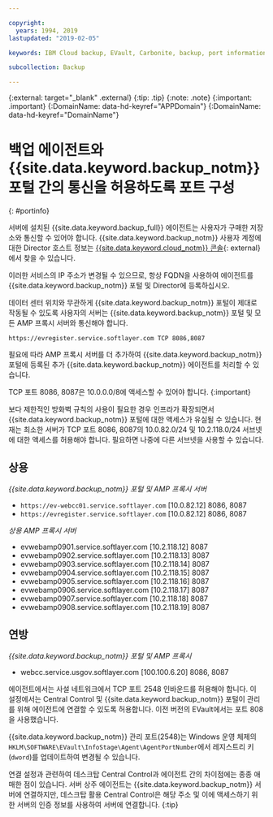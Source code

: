 ```yaml
---

copyright:
  years: 1994, 2019
lastupdated: "2019-02-05"

keywords: IBM Cloud backup, EVault, Carbonite, backup, port information, configure, configuring,

subcollection: Backup

---
```

{:external: target="_blank" .external}
{:tip: .tip}
{:note: .note}
{:important: .important}
{:DomainName: data-hd-keyref="APPDomain"}
{:DomainName: data-hd-keyref="DomainName"}

# 백업 에이전트와 {{site.data.keyword.backup_notm}} 포털 간의 통신을 허용하도록 포트 구성
{: #portinfo}

서버에 설치된 {{site.data.keyword.backup_full}} 에이전트는 사용자가 구매한 저장소와 통신할 수 있어야 합니다. {{site.data.keyword.backup_notm}} 사용자 계정에 대한 Director 호스트 정보는 [{{site.data.keyword.cloud_notm}} 콘솔](https://{DomainName}/classic/storage/backup){: external}에서 찾을 수 있습니다.

이러한 서비스의 IP 주소가 변경될 수 있으므로, 항상 FQDN을 사용하여 에이전트를 {{site.data.keyword.backup_notm}} 포털 및 Director에 등록하십시오.

데이터 센터 위치와 무관하게 {{site.data.keyword.backup_notm}} 포털이 제대로 작동될 수 있도록 사용자의 서버는 {{site.data.keyword.backup_notm}} 포털 및 모든 AMP 프록시 서버와 통신해야 합니다.

```
https://evregister.service.softlayer.com TCP 8086,8087
```

필요에 따라 AMP 프록시 서버를 더 추가하여 {{site.data.keyword.backup_notm}} 포털에 등록된 추가 {{site.data.keyword.backup_notm}} 에이전트를 처리할 수 있습니다.

TCP 포트 8086, 8087은 10.0.0.0/8에 액세스할 수 있어야 합니다.
{:important}

보다 제한적인 방화벽 규칙의 사용이 필요한 경우 인프라가 확장되면서 {{site.data.keyword.backup_notm}} 포털에 대한 액세스가 유실될 수 있습니다. 현재는 최소한 서버가 TCP 포트 8086, 8087의 10.0.82.0/24 및 10.2.118.0/24 서브넷에 대한 액세스를 허용해야 합니다. 필요하면 나중에 다른 서브넷을 사용할 수 있습니다.

## 상용

*{{site.data.keyword.backup_notm}} 포털 및 AMP 프록시 서버*

- `https://ev-webcc01.service.softlayer.com` [10.0.82.12] 8086, 8087
- `https://evregister.service.softlayer.com` [10.0.82.12] 8086, 8087

*상용 AMP 프록시 서버*

- evwebamp0901.service.softlayer.com [10.2.118.12] 8087
- evwebamp0902.service.softlayer.com [10.2.118.13] 8087
- evwebamp0903.service.softlayer.com [10.2.118.14] 8087
- evwebamp0904.service.softlayer.com [10.2.118.15] 8087
- evwebamp0905.service.softlayer.com [10.2.118.16] 8087
- evwebamp0906.service.softlayer.com [10.2.118.17] 8087
- evwebamp0907.service.softlayer.com [10.2.118.18] 8087
- evwebamp0908.service.softlayer.com [10.2.118.19] 8087

## 연방

*{{site.data.keyword.backup_notm}} 포털 및 AMP 프록시*

- webcc.service.usgov.softlayer.com [100.100.6.20] 8086, 8087

에이전트에서는 사설 네트워크에서 TCP 포트 2548 인바운드를 허용해야 합니다. 이 설정에서는 Central Control 및 {{site.data.keyword.backup_notm}} 포털이 관리를 위해 에이전트에 연결할 수 있도록 허용합니다. 이전 버전의 EVault에서는 포트 808을 사용했습니다.

{{site.data.keyword.backup_notm}} 관리 포트(2548)는 Windows 운영 체제의 `HKLM\SOFTWARE\EVault\InfoStage\Agent\AgentPortNumber`에서 레지스트리 키(`dword`)를 업데이트하여 변경될 수 있습니다.

연결 설정과 관련하여 데스크탑 Central Control과 에이전트 간의 차이점에는 종종 애매한 점이 있습니다. 서버 상주 에이전트는 {{site.data.keyword.backup_notm}} 서버에 연결하지만, 데스크탑 활용 Central Control은 해당 주소 및 이에 액세스하기 위한 서버의 인증 정보를 사용하여 서버에 연결합니다.
{:tip}
